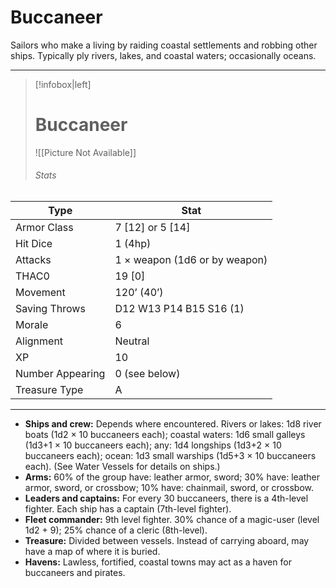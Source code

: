 # Buccaneer

Sailors who make a living by raiding coastal settlements and robbing other ships. Typically ply rivers, lakes, and coastal waters; occasionally oceans.

------
> [!infobox|left] 
>  # Buccaneer
>  ![[Picture Not Available]] 
>  ###### Stats 
| Type                    | Stat        |
| ---------------- | ------------------------------ |
| Armor Class     | 7 [12] or 5 [14]              |
| Hit Dice         | 1 (4hp)                       |
| Attacks          | 1 × weapon (1d6 or by weapon) |
| THAC0            | 19 [0]                        |
| Movement         | 120’ (40’)                    |
| Saving Throws    | D12 W13 P14 B15 S16 (1)       |
| Morale           | 6                             |
| Alignment        | Neutral                       |
| XP               | 10                            |
| Number Appearing | 0 (see below)                 |
| Treasure Type    | A                             |

------

- **Ships and crew:** Depends where encountered. Rivers or lakes: 1d8 river boats (1d2 × 10 buccaneers each); coastal waters: 1d6 small galleys (1d3+1 × 10 buccaneers each); any: 1d4 longships (1d3+2 × 10 buccaneers each); ocean: 1d3 small warships (1d5+3 × 10 buccaneers each). (See Water Vessels for details on ships.)
- **Arms:** 60% of the group have: leather armor, sword; 30% have: leather armor, sword, or crossbow; 10% have: chainmail, sword, or crossbow.
- **Leaders and captains:** For every 30 buccaneers, there is a 4th-level fighter. Each ship has a captain (7th-level fighter).
- **Fleet commander:** 9th level fighter. 30% chance of a magic-user (level 1d2 + 9); 25% chance of a cleric (8th-level).
- **Treasure:** Divided between vessels. Instead of carrying aboard, may have a map of where it is buried.
- **Havens:** Lawless, fortified, coastal towns may act as a haven for buccaneers and pirates.